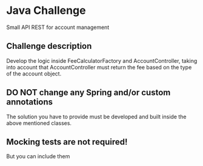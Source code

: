 # Java Challenge

Small API REST for account management

## Challenge description

Develop the logic inside FeeCalculatorFactory and AccountController, taking into account that AccountController must return the fee based on the type of the account object.

## DO NOT change any Spring and/or custom annotations

The solution you have to provide must be developed and built inside the above mentioned classes.

## Mocking tests are not required!

But you can include them

